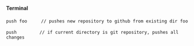 #### Terminal

`push foo`&nbsp;&nbsp;&nbsp;&nbsp;&nbsp;&nbsp;`  // pushes new repository to github from existing dir foo`

`push `&nbsp;&nbsp;&nbsp;&nbsp;&nbsp;&nbsp;&nbsp;&nbsp;&nbsp;&nbsp;&nbsp;&nbsp;&nbsp;&nbsp;`// if current directory is git repository, pushes all changes`
